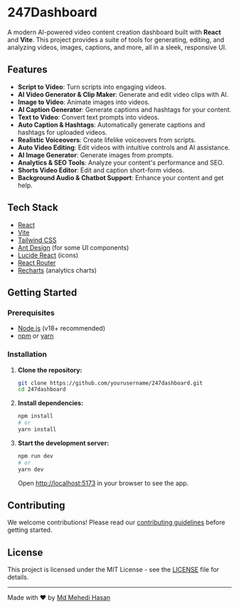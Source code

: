 # 247Dashboard

A modern AI-powered video content creation dashboard built with **React** and **Vite**. This project provides a suite of tools for generating, editing, and analyzing videos, images, captions, and more, all in a sleek, responsive UI.

## Features

- **Script to Video**: Turn scripts into engaging videos.
- **AI Video Generator & Clip Maker**: Generate and edit video clips with AI.
- **Image to Video**: Animate images into videos.
- **AI Caption Generator**: Generate captions and hashtags for your content.
- **Text to Video**: Convert text prompts into videos.
- **Auto Caption & Hashtags**: Automatically generate captions and hashtags for uploaded videos.
- **Realistic Voiceovers**: Create lifelike voiceovers from scripts.
- **Auto Video Editing**: Edit videos with intuitive controls and AI assistance.
- **AI Image Generator**: Generate images from prompts.
- **Analytics & SEO Tools**: Analyze your content's performance and SEO.
- **Shorts Video Editor**: Edit and caption short-form videos.
- **Background Audio & Chatbot Support**: Enhance your content and get help.

## Tech Stack

- [React](https://react.dev/)
- [Vite](https://vitejs.dev/)
- [Tailwind CSS](https://tailwindcss.com/)
- [Ant Design](https://ant.design/) (for some UI components)
- [Lucide React](https://lucide.dev/) (icons)
- [React Router](https://reactrouter.com/)
- [Recharts](https://recharts.org/) (analytics charts)

## Getting Started

### Prerequisites

- [Node.js](https://nodejs.org/) (v18+ recommended)
- [npm](https://www.npmjs.com/) or [yarn](https://yarnpkg.com/)

### Installation

1. **Clone the repository:**
   ```sh
   git clone https://github.com/yourusername/247dashboard.git
   cd 247dashboard
   ```
2. **Install dependencies:**
   ```sh
   npm install
   # or
   yarn install
   ```
3. **Start the development server:**
   ```sh
   npm run dev
   # or
   yarn dev
   ```
   Open [http://localhost:5173](http://localhost:5173) in your browser to see the app.

## Contributing

We welcome contributions! Please read our [contributing guidelines](CONTRIBUTING.md) before getting started.

## License

This project is licensed under the MIT License - see the [LICENSE](LICENSE) file for details.

---

Made with ❤️ by [Md Mehedi Hasan]()
